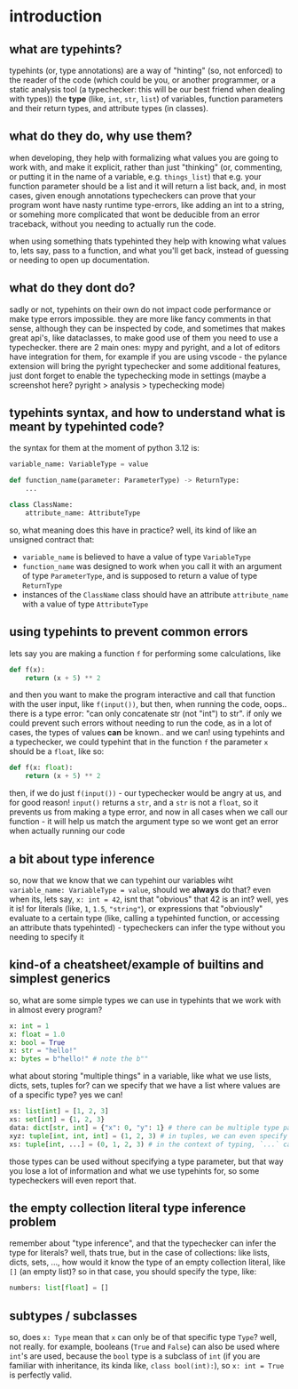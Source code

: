 # introduction

## what are typehints?

typehints (or, type annotations) are a way of "hinting" (so, not enforced) to
the reader of the code (which could be you, or another programmer, or a static
analysis tool (a typechecker: this will be our best friend when dealing with
types)) the **type** (like, ``int``, ``str``, ``list``) of variables, function
parameters and their return types, and attribute types (in classes).

## what do they do, why use them?

when developing, they help with formalizing what values you are going to work
with, and make it explicit, rather than just "thinking" (or, commenting, or
putting it in the name of a variable, e.g. ``things_list``) that e.g. your
function parameter should be a list and it will return a list back, and, in most
cases, given enough annotations typecheckers can prove that your program wont
have nasty runtime type-errors, like adding an int to a string, or somehing more
complicated that wont be deducible from an error traceback, without you needing
to actually run the code.

when using something thats typehinted they help with knowing what values to,
lets say, pass to a function, and what you'll get back, instead of guessing or
needing to open up documentation.

## what do they dont do?

sadly or not, typehints on their own do not impact code performance or make type
errors impossible. they are more like fancy comments in that sense, although
they can be inspected by code, and sometimes that makes great api's, like
dataclasses, to make good use of them you need to use a typechecker. there are 2
main ones: mypy and pyright, and a lot of editors have integration for them, for
example if you are using vscode - the pylance extension will bring the pyright
typechecker and some additional features, just dont forget to enable the
typechecking mode in settings (maybe a screenshot here? pyright > analysis >
typechecking mode)

## typehints syntax, and how to understand what is meant by typehinted code?

the syntax for them at the moment of python 3.12 is:

```python
variable_name: VariableType = value

def function_name(parameter: ParameterType) -> ReturnType:
    ...

class ClassName:
    attribute_name: AttributeType
```

so, what meaning does this have in practice? well, its kind of like an unsigned
contract that:

- `variable_name` is believed to have a value of type `VariableType`
- `function_name` was designed to work when you call it with an argument of type
  `ParameterType`, and is supposed to return a value of type `ReturnType`
- instances of the `ClassName` class should have an attribute `attribute_name`
  with a value of type `AttributeType`

## using typehints to prevent common errors

lets say you are making a function `f` for performing some calculations, like

```python
def f(x):
    return (x + 5) ** 2
```

and then you want to make the program interactive and call that function with
the user input, like ``f(input())``, but then, when running the code, oops..
there is a type error: "can only concatenate str (not "int") to str". if only we
could prevent such errors without needing to run the code, as in a lot of cases,
the types of values **can** be known.. and we can! using typehints and a
typechecker, we could typehint that in the function `f` the parameter `x` should
be a `float`, like so:

```python
def f(x: float):
    return (x + 5) ** 2
```

then, if we do just `f(input())` - our typechecker would be angry at us, and for
good reason! ``input()`` returns a ``str``, and a ``str`` is not a ``float``, so
it prevents us from making a type error, and now in all cases when we call our
function - it will help us match the argument type so we wont get an error when
actually running our code

## a bit about type inference

so, now that we know that we can typehint our variables wiht ``variable_name:
VariableType = value``, should we **always** do that? even when its, lets say,
``x: int = 42``, isnt that "obvious" that 42 is an int? well, yes it is! for
literals (like, ``1``, ``1.5``, ``"string"``), or expressions that "obviously"
evaluate to a certain type (like, calling a typehinted function, or accessing an
attribute thats typehinted) - typecheckers can infer the type without you
needing to specify it

## kind-of a cheatsheet/example of builtins and simplest generics

so, what are some simple types we can use in typehints that we work with in
almost every program?

```python
x: int = 1
x: float = 1.0
x: bool = True
x: str = "hello!"
x: bytes = b"hello!" # note the b""
```

what about storing "multiple things" in a variable, like what we use lists,
dicts, sets, tuples for? can we specify that we have a list where values are of
a specific type? yes we can!

```python
xs: list[int] = [1, 2, 3]
xs: set[int] = {1, 2, 3}
data: dict[str, int] = {"x": 0, "y": 1} # there can be multiple type parameters, in the case of dict, the first one is for the type of the keys, the second is for the values
xyz: tuple[int, int, int] = (1, 2, 3) # in tuples, we can even specify the type of each value separately!
xs: tuple[int, ...] = (0, 1, 2, 3) # in the context of typing, `...` can mean special things. for tuples, tuple[SomeType, ...] means a tuple of arbitrary size 
```

those types can be used without specifying a type parameter, but that way you
lose a lot of information and what we use typehints for, so some typecheckers
will even report that.

## the empty collection literal type inference problem

remember about "type inference", and that the typechecker can infer the type for
literals? well, thats true, but in the case of collections: like lists, dicts,
sets, ..., how would it know the type of an empty collection literal, like
``[]`` (an empty list)? so in that case, you should specify the type, like:

```python
numbers: list[float] = []
```

## subtypes / subclasses

so, does ``x: Type`` mean that ``x`` can only be of that specific type ``Type``?
well, not really. for example, booleans (``True`` and ``False``) can also be
used where ``int``'s are used, because the ``bool`` type is a subclass of
``int`` (if you are familiar with inheritance, its kinda like, ``class
bool(int):``), so ``x: int = True`` is perfectly valid.
